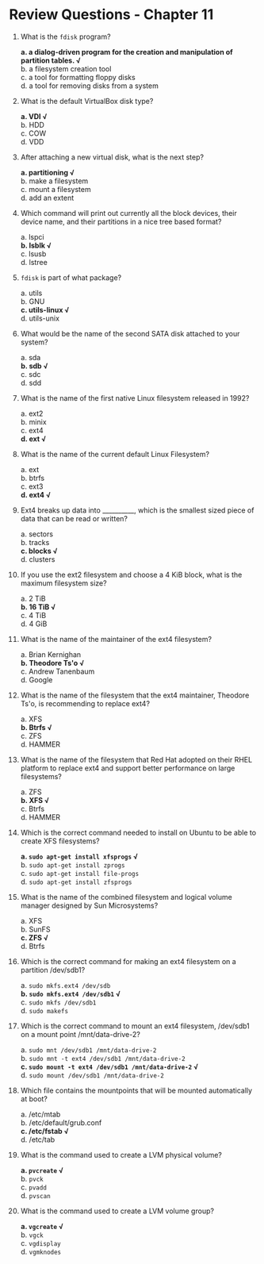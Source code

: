 # Review Questions - Chapter 11

1. What is the `fdisk` program?   

   **a. a dialog-driven program for the creation and manipulation of partition tables. √**   
   b. a filesystem creation tool   
   c. a tool for formatting floppy disks   
   d. a tool for removing disks from a system   

2. What is the default VirtualBox disk type?   

   **a. VDI √**   
   b. HDD   
   c. COW   
   d. VDD    

3. After attaching a new virtual disk, what is the next step?   

   **a. partitioning √**   
   b. make a filesystem    
   c. mount a filesystem    
   d. add an extent   

4. Which command will print out currently all the block devices, their device name, and their partitions in a nice tree based format?   

   a. lspci   
   **b. lsblk √**    
   c. lsusb    
   d. lstree    

5. `fdisk` is part of what package?   

   a. utils    
   b. GNU    
   **c. utils-linux √**    
   d. utils-unix    

6. What would be the name of the second SATA disk attached to your system?    

   a. sda    
   **b. sdb √**    
   c. sdc     
   d. sdd     

7. What is the name of the first native Linux filesystem released in 1992?    

   a. ext2    
   b. minix    
   c. ext4    
   **d. ext √**    

8. What is the name of the current default Linux Filesystem?   

   a. ext   
   b. btrfs    
   c. ext3    
   **d. ext4 √**    

9. Ext4 breaks up data into __________, which is the smallest sized piece of data that can be read or written?    

   a. sectors    
   b. tracks    
   **c. blocks √**    
   d. clusters    

10. If you use the ext2 filesystem and choose a 4 KiB block, what is the maximum filesystem size?    

    a. 2 TiB    
    **b. 16 TiB √**    
    c. 4 TiB    
    d. 4 GiB    

11. What is the name of the maintainer of the ext4 filesystem?    

    a. Brian Kernighan    
    **b. Theodore Ts'o √**    
    c. Andrew Tanenbaum    
    d. Google    

12. What is the name of the filesystem that the ext4 maintainer, Theodore Ts'o, is recommending to replace ext4?    

    a. XFS     
    **b. Btrfs √**     
    c. ZFS    
    d. HAMMER     

13. What is the name of the filesystem that Red Hat adopted on their RHEL platform to replace ext4 and support better performance on large filesystems?    

    a. ZFS    
    **b. XFS √**    
    c. Btrfs    
    d. HAMMER    

14. Which is the correct command needed to install on Ubuntu to be able to create XFS filesystems?    

    **a. `sudo apt-get install xfsprogs` √**    
    b. `sudo apt-get install zprogs`     
    c. `sudo apt-get install file-progs`    
    d. `sudo apt-get install zfsprogs`    

15. What is the name of the combined filesystem and logical volume manager designed by Sun Microsystems?    

    a. XFS     
    b. SunFS     
    **c. ZFS √**     
    d. Btrfs    

16. Which is the correct command for making an ext4 filesystem on a partition /dev/sdb1?     

    a. `sudo mkfs.ext4 /dev/sdb`    
    **b. `sudo mkfs.ext4 /dev/sdb1` √**      
    c. `sudo mkfs /dev/sdb1`     
    d. `sudo makefs`     

17. Which is the correct command to mount an ext4 filesystem, /dev/sdb1 on a mount point /mnt/data-drive-2?    

    a. `sudo mnt /dev/sdb1 /mnt/data-drive-2`    
    b. `sudo mnt -t ext4 /dev/sdb1 /mnt/data-drive-2`     
    **c. `sudo mount -t ext4 /dev/sdb1 /mnt/data-drive-2` √**     
    d. `sudo mount /dev/sdb1 /mnt/data-drive-2`     

18. Which file contains the mountpoints that will be mounted automatically at boot?    

    a. /etc/mtab     
    b. /etc/default/grub.conf      
    **c. /etc/fstab √**      
    d. /etc/tab     

19. What is the command used to create a LVM physical volume?     

    **a. `pvcreate` √**     
    b. `pvck`      
    c. `pvadd`      
    d. `pvscan`     

20. What is the command used to create a LVM volume group?     

    **a. `vgcreate` √**     
    b. `vgck`    
    c. `vgdisplay`    
    d. `vgmknodes`    
